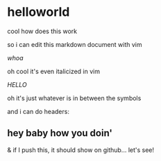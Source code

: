 # helloworld

cool how does this work

so i can edit this markdown document with vim

_whoa_

oh cool it's even italicized in vim

*HELLO*

oh it's just whatever is in between the symbols

and i can do headers:

## hey baby how you doin'

& if I push this, it should show on github... let's see!
